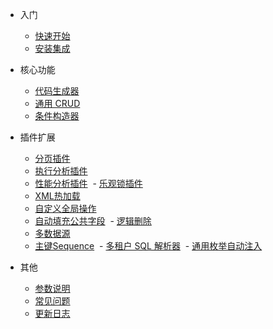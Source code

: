 - 入门

  - [快速开始](quick-start)
  - [安装集成](install)

- 核心功能

  - [代码生成器](generate-code)
  - [通用 CRUD](generic-crud)
  - [条件构造器](wrapper)

- 插件扩展

  - [分页插件](page-plugin)
  - [执行分析插件](execution-analysis-plugin)
  - [性能分析插件](performance-analysis-plugin)
  - [乐观锁插件](optimistic-locker-plugin)
  - [XML热加载](hot-loading)
  - [自定义全局操作](sql-injector)
  - [自动填充公共字段](auto-fill)
  - [逻辑删除](logic-delete)
  - [多数据源](multi-datasource)
  - [主键Sequence](sequence)
  - [多租户 SQL 解析器](tenant)
  - [通用枚举自动注入](enum)

- 其他

  - [参数说明](api)
  - [常见问题](question)
  - [更新日志](changelog)
